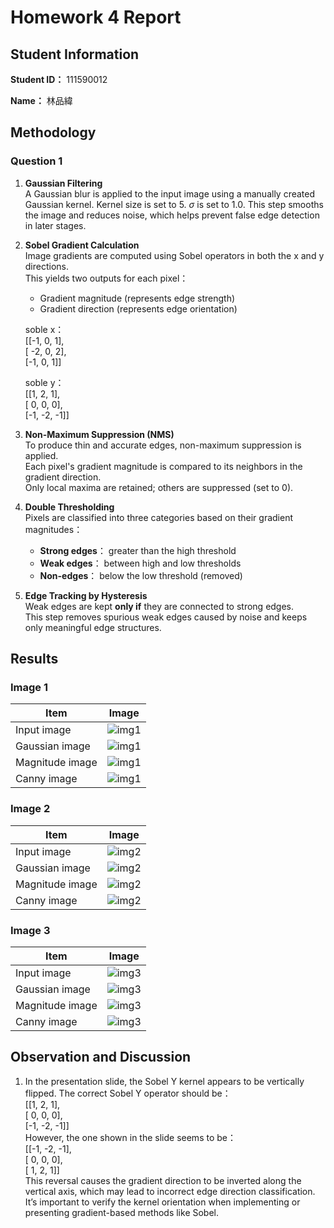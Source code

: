 # Homework 4 Report

## Student Information

**Student ID：** 111590012

**Name：** 林品緯

## Methodology

### Question 1

1. **Gaussian Filtering**  
   A Gaussian blur is applied to the input image using a manually created Gaussian kernel. Kernel size is set to 5. $\sigma$ is set to 1.0.
   This step smooths the image and reduces noise, which helps prevent false edge detection in later stages.

2. **Sobel Gradient Calculation**  
    Image gradients are computed using Sobel operators in both the x and y directions.  
    This yields two outputs for each pixel：

   - Gradient magnitude (represents edge strength)
   - Gradient direction (represents edge orientation)

   soble x：<br>
   [[-1, 0, 1],<br>
[ -2, 0, 2],<br>
[-1, 0, 1]]<br>

   soble y：<br>
   [[1, 2, 1],<br>
[ 0, 0, 0],<br>
[-1, -2, -1]]<br>

3. **Non-Maximum Suppression (NMS)**  
   To produce thin and accurate edges, non-maximum suppression is applied.  
   Each pixel's gradient magnitude is compared to its neighbors in the gradient direction.  
   Only local maxima are retained; others are suppressed (set to 0).

4. **Double Thresholding**  
   Pixels are classified into three categories based on their gradient magnitudes：

   - **Strong edges**： greater than the high threshold
   - **Weak edges**： between high and low thresholds
   - **Non-edges**： below the low threshold (removed)

5. **Edge Tracking by Hysteresis**  
   Weak edges are kept **only if** they are connected to strong edges.  
   This step removes spurious weak edges caused by noise and keeps only meaningful edge structures.

## Results

### Image 1

| Item            | Image                                    |
| --------------- | ---------------------------------------- |
| Input image     | ![img1](./test_img/img1.jpg)             |
| Gaussian image  | ![img1](./result_img/img1_gaussian.jpg)  |
| Magnitude image | ![img1](./result_img/img1_magnitude.jpg) |
| Canny image     | ![img1](./result_img/img1_result.jpg)    |

### Image 2

| Item            | Image                                    |
| --------------- | ---------------------------------------- |
| Input image     | ![img2](./test_img/img2.jpg)             |
| Gaussian image  | ![img2](./result_img/img2_gaussian.jpg)  |
| Magnitude image | ![img2](./result_img/img2_magnitude.jpg) |
| Canny image     | ![img2](./result_img/img2_result.jpg)    |

### Image 3

| Item            | Image                                    |
| --------------- | ---------------------------------------- |
| Input image     | ![img3](./test_img/img3.jpg)             |
| Gaussian image  | ![img3](./result_img/img3_gaussian.jpg)  |
| Magnitude image | ![img3](./result_img/img3_magnitude.jpg) |
| Canny image     | ![img3](./result_img/img3_result.jpg)    |

## Observation and Discussion

1. In the presentation slide, the Sobel Y kernel appears to be vertically flipped. The correct Sobel Y operator should be：<br>
   [[1, 2, 1],<br>
[ 0, 0, 0],<br>
[-1, -2, -1]]<br>
   However, the one shown in the slide seems to be：<br>
   [[-1, -2, -1],<br>
[ 0, 0, 0],<br>
[ 1, 2, 1]]<br>
   This reversal causes the gradient direction to be inverted along the vertical axis, which may lead to incorrect edge direction classification. It’s important to verify the kernel orientation when implementing or presenting gradient-based methods like Sobel.
